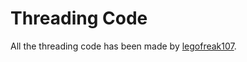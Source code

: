 # Threading Code

All the threading code has been made by [legofreak107](https://github.com/legofreak107).
